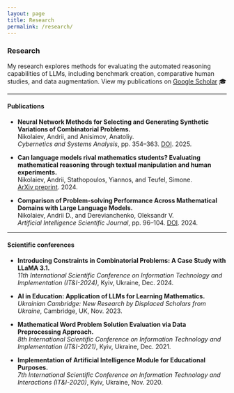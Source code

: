 ```yaml
---
layout: page
title: Research
permalink: /research/
---
```


<link rel="stylesheet" href="{{ '/assets/css/custom.css' | relative_url }}">

### Research

My research explores methods for evaluating the automated reasoning capabilities of LLMs, including benchmark creation, comparative human studies, and data augmentation. View my publications on [Google Scholar](https://scholar.google.com/citations?user=N8jrLt4AAAAJ) 🎓

---

#### Publications

- **Neural Network Methods for Selecting and Generating Synthetic Variations of Combinatorial Problems.**  
  Nikolaiev, Andrii, and Anisimov, Anatoliy.  
  *Cybernetics and Systems Analysis*, pp. 354–363.  [DOI](https://doi.org/10.1007/s10559-025-00774-y). 2025.

- **Can language models rival mathematics students? Evaluating mathematical reasoning through textual manipulation and human experiments.**    
  Nikolaiev, Andrii, Stathopoulos, Yiannos, and Teufel, Simone.  
  [ArXiv preprint](https://arxiv.org/abs/2412.11908). 2024.

- **Comparison of Problem-solving Performance Across Mathematical Domains with Large Language Models.**   
  Nikolaiev, Andrii D., and Derevianchenko, Oleksandr V.  
  *Artificial Intelligence Scientific Journal*, pp. 96–104. [DOI](https://doi.org/10.15407/jai2024.04.096). 2024.

---

#### Scientific conferences

- **Introducing Constraints in Combinatorial Problems: A Case Study with LLaMA 3.1.**  
  _11th International Scientific Conference on Information Technology and Implementation (IT&I-2024)_, Kyiv, Ukraine, Dec. 2024.

- **AI in Education: Application of LLMs for Learning Mathematics.**  
  _Ukrainian Cambridge: New Research by Displaced Scholars from Ukraine_, Cambridge, UK, Nov. 2023.

- **Mathematical Word Problem Solution Evaluation via Data Preprocessing Approach.**  
  _8th International Scientific Conference on Information Technology and Implementation (IT&I-2021)_, Kyiv, Ukraine, Dec. 2021.

- **Implementation of Artificial Intelligence Module for Educational Purposes.**  
  _7th International Scientific Conference on Information Technology and Interactions (IT&I-2020)_, Kyiv, Ukraine, Nov. 2020.
